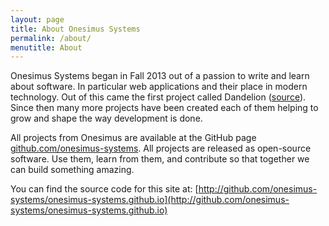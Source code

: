 ```yaml
---
layout: page
title: About Onesimus Systems
permalink: /about/
menutitle: About
---
```


Onesimus Systems began in Fall 2013 out of a passion to write and learn about software. In particular web applications and their place in modern technology. Out of this came the first project called Dandelion ([source](https://github.com/onesimus-systems/dandelion)). Since then many more projects have been created each of them helping to grow and shape the way development is done.

All projects from Onesimus are available at the GitHub page [github.com/onesimus-systems](https://github.com/onesimus-systems). All projects are released as open-source software. Use them, learn from them, and contribute so that together we can build something amazing.

You can find the source code for this site at: [http://github.com/onesimus-systems/onesimus-systems.github.io](http://github.com/onesimus-systems/onesimus-systems.github.io)

